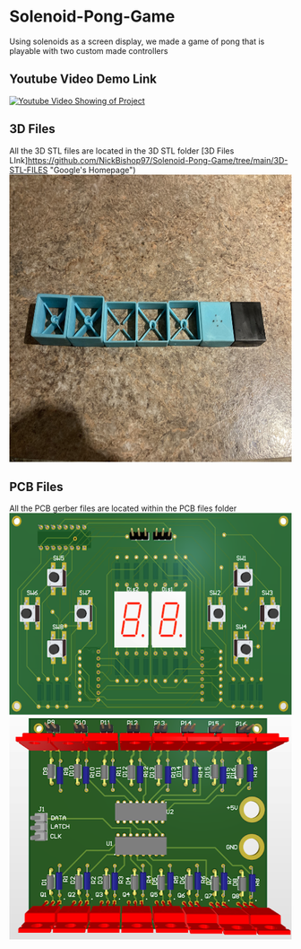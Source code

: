 # Solenoid-Pong-Game
Using solenoids as a screen display, we made a game of pong that is playable with two custom made controllers 


## Youtube Video Demo Link
[![Youtube Video Showing of Project](https://img.youtube.com/vi/d7wKTL70yRU/0.jpg)](https://www.youtube.com/watch?v=d7wKTL70yRU&ab)


## 3D Files
All the 3D STL files are located in the 3D STL folder
[3D Files LInk]https://github.com/NickBishop97/Solenoid-Pong-Game/tree/main/3D-STL-FILES "Google's Homepage")
<img src="./etc/Block Versions.jpg" width="697" height="512" />

## PCB Files
All the PCB gerber files are located within the PCB files folder
<img src="./etc/Controller.png" width="600" height="360" />
<img src="./etc/Solenoid Driver.png" width="512" height="397" />
